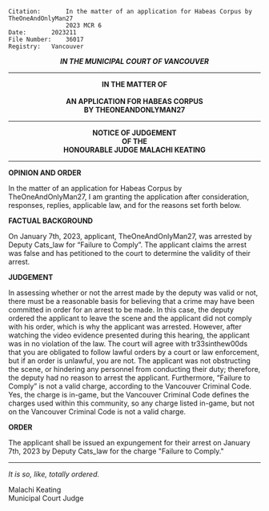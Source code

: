 	Citation:       In the matter of an application for Habeas Corpus by TheOneAndOnlyMan27
                	2023 MCR 6 
	Date:		2023211
	File Number:	36017
	Registry:	Vancouver

<p align="center"><b><i>IN THE MUNICIPAL COURT OF VANCOUVER</b></i>

---

<p align="center"><b>
				IN THE MATTER OF
<br><br>			AN APPLICATION FOR HABEAS CORPUS
<br>                            BY THEONEANDONLYMAN27
<br>				

---

<p align="center">		
				NOTICE OF JUDGEMENT
<br>				OF THE
<br>				HONOURABLE JUDGE MALACHI KEATING

</b>
	
---

**OPINION AND ORDER**

In the matter of an application for Habeas Corpus by TheOneAndOnlyMan27, I am granting the application after consideration, responses, replies, applicable law, and for the reasons set forth below.

**FACTUAL BACKGROUND**

On January 7th, 2023, applicant, TheOneAndOnlyMan27, was arrested by Deputy Cats_law for “Failure to Comply”. The applicant claims the arrest was false and has petitioned to the court to determine the validity of their arrest. 

**JUDGEMENT**

In assessing whether or not the arrest made by the deputy was valid or not, there must be a reasonable basis for believing that a crime may have been committed in order for an arrest to be made. In this case, the deputy ordered the applicant to leave the scene and the applicant did not comply with his order, which is why the applicant was arrested. However, after watching the video evidence presented during this hearing, the applicant was in no violation of the law. The court will agree with tr33sinthew00ds that you are obligated to follow lawful orders by a court or law enforcement, but if an order is unlawful, you are not. The applicant was not obstructing the scene, or hindering any personnel from conducting their duty; therefore, the deputy had no reason to arrest the applicant. Furthermore, “Failure to Comply” is not a valid charge, according to the Vancouver Criminal Code. Yes, the charge is in-game, but the Vancouver Criminal Code defines the charges used within this community, so any charge listed in-game, but not on the Vancouver Criminal Code is not a valid charge. 

**ORDER**

The applicant shall be issued an expungement for their arrest on January 7th, 2023 by Deputy Cats_law for the charge "Failure to Comply."

---
	
_It is so, like, totally ordered._

Malachi Keating <br>
Municipal Court Judge

